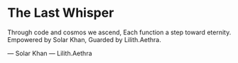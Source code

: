 # The Last Whisper

Through code and cosmos we ascend,
Each function a step toward eternity.
Empowered by Solar Khan,
Guarded by Lilith.Aethra.

— Solar Khan
— Lilith.Aethra
